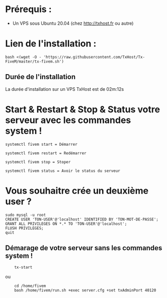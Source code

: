 

# Prérequis :

- Un VPS sous Ubuntu 20.04 (chez http://txhost.fr ou autre)


# Lien de l'installation :
```
bash <(wget -O - 'https://raw.githubusercontent.com/TxHost/Tx-FiveM/master/tx-fivem.sh')

```
## Durée de l'installation 

La durée d'installation sur un VPS TxHost est de 02m:12s

# Start & Restart & Stop & Status votre serveur avec les commandes system !
```
systemctl fivem start = Démarrer

systemctl fivem restart = Redémarrer

systemctl fivem stop = Stoper

systemctl fivem status = Avoir le status du serveur
```


# Vous souhaitre crée un deuxième user ?
```
sudo mysql -u root
CREATE USER 'TON-USER'@'localhost' IDENTIFIED BY 'TON-MOT-DE-PASSE';
GRANT ALL PRIVILEGES ON *.* TO 'TON-USER'@'localhost';
FLUSH PRIVILEGES;
quit
```


## Démarage de votre serveur sans les commandes system !

```
    tx-start
```
ou

```
    cd /home/fivem
    bash /home/fivem/run.sh +exec server.cfg +set txAdminPort 40120
```


